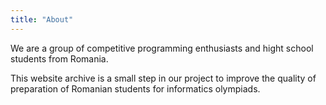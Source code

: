 ```yaml
---
title: "About"
---
```


We are a group of competitive programming enthusiasts and hight school students from Romania.

This website archive is a small step in our project to improve the quality of preparation of Romanian students for informatics olympiads.